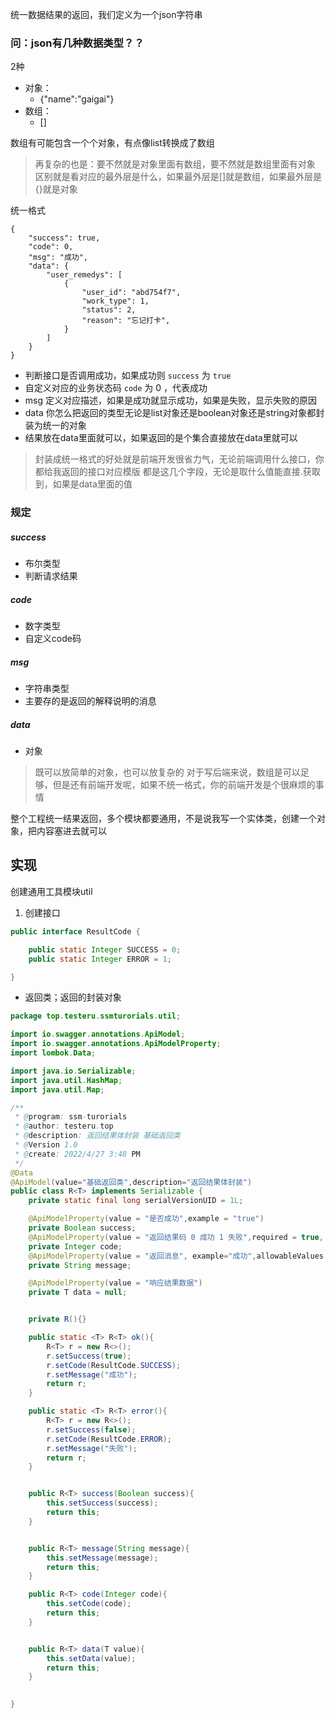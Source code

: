 统一数据结果的返回，我们定义为一个json字符串


### 问：json有几种数据类型？？
2种
- 对象：
	- {"name":"gaigai"}
- 数组：
	- []

数组有可能包含一个个对象，有点像list转换成了数组
>再复杂的也是：要不然就是对象里面有数组，要不然就是数组里面有对象
>区别就是看对应的最外层是什么，如果最外层是[]就是数组，如果最外层是{}就是对象


统一格式

```
{
	"success": true,
    "code": 0,
    "msg": "成功",
    "data": {
        "user_remedys": [
            {
                "user_id": "abd754f7",
                "work_type": 1,
                "status": 2,
                "reason": "忘记打卡",
            }
        ]
    }
}
```

- 判断接口是否调用成功，如果成功则 `success` 为 `true`
- 自定义对应的业务状态码 `code` 为 0 ，代表成功 
- msg 定义对应描述，如果是成功就显示成功，如果是失败，显示失败的原因
- data 你怎么把返回的类型无论是list对象还是boolean对象还是string对象都封装为统一的对象
- 结果放在data里面就可以，如果返回的是个集合直接放在data里就可以
>封装成统一格式的好处就是前端开发很省力气，无论前端调用什么接口，你都给我返回的接口对应模版
> 都是这几个字段，无论是取什么值能直接.获取到，如果是data里面的值
> 
### 规定
##### success
- 布尔类型
- 判断请求结果

##### code
- 数字类型
- 自定义code码 
##### msg
- 字符串类型
- 主要存的是返回的解释说明的消息
##### data
- 对象
>既可以放简单的对象，也可以放复杂的
> 对于写后端来说，数组是可以足够，但是还有前端开发呢，如果不统一格式，你的前端开发是个很麻烦的事情


整个工程统一结果返回，多个模块都要通用，不是说我写一个实体类，创建一个对象，把内容塞进去就可以


## 实现
创建通用工具模块util
  
1. 创建接口
```java
public interface ResultCode {

    public static Integer SUCCESS = 0;
    public static Integer ERROR = 1;

}
```
- 返回类；返回的封装对象
```java
package top.testeru.ssmturorials.util;

import io.swagger.annotations.ApiModel;
import io.swagger.annotations.ApiModelProperty;
import lombok.Data;

import java.io.Serializable;
import java.util.HashMap;
import java.util.Map;

/**
 * @program: ssm-turorials
 * @author: testeru.top
 * @description: 返回结果体封装 基础返回类
 * @Version 1.0
 * @create: 2022/4/27 3:48 PM
 */
@Data
@ApiModel(value="基础返回类",description="返回结果体封装")
public class R<T> implements Serializable {
	private static final long serialVersionUID = 1L;

	@ApiModelProperty(value = "是否成功",example = "true")
	private Boolean success;
	@ApiModelProperty(value = "返回结果码 0 成功 1 失败",required = true, example="1",allowableValues = "1,0")
	private Integer code;
	@ApiModelProperty(value = "返回消息", example="成功",allowableValues = "成功,失败")
	private String message;

	@ApiModelProperty(value = "响应结果数据")
	private T data = null;


	private R(){}

	public static <T> R<T> ok(){
		R<T> r = new R<>();
		r.setSuccess(true);
		r.setCode(ResultCode.SUCCESS);
		r.setMessage("成功");
		return r;
	}

	public static <T> R<T> error(){
		R<T> r = new R<>();
		r.setSuccess(false);
		r.setCode(ResultCode.ERROR);
		r.setMessage("失败");
		return r;
	}


	public R<T> success(Boolean success){
		this.setSuccess(success);
		return this;
	}


	public R<T> message(String message){
		this.setMessage(message);
		return this;
	}

	public R<T> code(Integer code){
		this.setCode(code);
		return this;
	}


	public R<T> data(T value){
		this.setData(value);
		return this;
	}
    

}
```